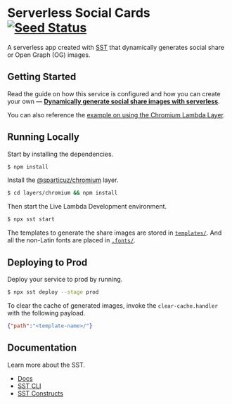 # Serverless Social Cards [![Seed Status](https://api.seed.run/anomaly/social-cards/stages/main/build_badge)](https://console.seed.run/anomaly/social-cards)

A serverless app created with [SST](https://github.com/sst/sst) that dynamically generates social share or Open Graph (OG) images.

## Getting Started

Read the guide on how this service is configured and how you can create your own — [**Dynamically generate social share images with serverless**](https://sst.dev/chapters/dynamically-generate-social-share-images-with-serverless.html).

You can also reference the [example on using the Chromium Lambda Layer](https://sst.dev/examples/how-to-use-lambda-layers-in-your-serverless-app.html).

## Running Locally

Start by installing the dependencies.

``` bash
$ npm install
```

Install the [@sparticuz/chromium](https://github.com/Sparticuz/chromium) layer.

``` bash
$ cd layers/chromium && npm install
```

Then start the Live Lambda Development environment.

``` bash
$ npx sst start
```

The templates to generate the share images are stored in [`templates/`](https://github.com/sst/social-cards/tree/main/templates). And all the non-Latin fonts are placed in [`.fonts/`](https://github.com/sst/social-cards/tree/main/.fonts).

## Deploying to Prod

Deploy your service to prod by running.

``` bash
$ npx sst deploy --stage prod
```

To clear the cache of generated images, invoke the `clear-cache.handler` with the following payload.

```json
{"path":"<template-name>/"}
```

## Documentation

Learn more about the SST.

- [Docs](https://docs.sst.dev/)
- [SST CLI](https://docs.sst.dev/packages/sst)
- [SST Constructs](https://docs.sst.dev/constructs)
